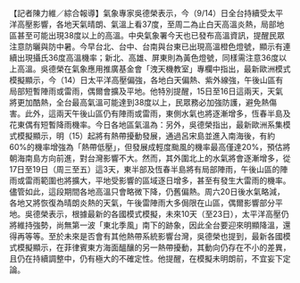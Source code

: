 【記者陳力維／綜合報導】氣象專家吳德榮表示，今（9/14）日全台持續受太平洋高壓影響，各地天氣晴朗、氣溫上看37度，至周二為止白天高溫炎熱，局部地區甚至可能出現38度以上的高溫。中央氣象署今天也已發布高溫資訊，提醒民眾注意防曬與防中暑。今早台北、台中、台南與台東已出現高溫橙色燈號，顯示有連續出現攝氏36度高溫機率；新北、高雄、屏東則為黃色燈號，同樣需注意36度以上高溫。吳德榮在氣象應用推廣基金會「洩天機教室」專欄中指出，最新歐洲模式模擬顯示，今（14）日太平洋高壓偏強，各地白天偏熱、紫外線強，午後山區有局部短暫陣雨或雷雨，偶爾會擴及平地。他特別提醒，15日至16日這兩天，天氣將更加酷熱，全台最高氣溫可能達到38度以上，民眾務必加強防護，避免熱傷害。此外，這兩天午後山區仍有陣雨或雷雨，東側水氣也將逐漸增多，恆春半島及花東偶有短暫降雨機率。今日各地區氣溫為：另外，吳德榮指出，最新歐洲系集模式模擬顯示，明（15）起將有熱帶擾動發展，通過呂宋島並進入南海後，有約60%的機率增強為「熱帶低壓」，但發展成輕度颱風的機率最高僅達20%，預估將朝海南島方向前進，對台灣影響不大。然而，其外圍北上的水氣將會逐漸增多，從17日至19日（周三至五）這3天，東半部及恆春半島將有局部陣雨，午後山區的陣雨或雷雨範圍也將擴大，平地受影響的區域逐日增多，甚至有發生大雷雨的機率。儘管如此，這段期間各地高溫只會略微下降，仍舊偏熱。周六20日後水氣略減，各地又將恢復為晴朗炎熱的天氣，午後雷陣雨大多侷限在山區，偶爾影響部分平地。吳德榮表示，根據最新的各國模式模擬，未來10天（至23日），太平洋高壓仍將維持強勢，尚無第一波「東北季風」南下的跡象，因此全台要迎來明顯降溫，還得再等等。至於未來是否會有其他熱帶系統影響台灣，吳德榮也提到，最新各國模式模擬顯示，在菲律賓東方海面醞釀的另一熱帶擾動，其動向仍存在不小的差異，且仍在持續調整中，仍有極大的不確定性。他提醒，在模擬未明朗前，不宜妄下定論。